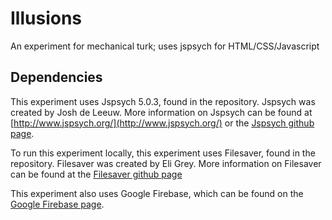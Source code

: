 # Illusions
An experiment for mechanical turk; uses jspsych for HTML/CSS/Javascript

## Dependencies

This experiment uses Jspsych 5.0.3, found in the repository. Jspsych was created by Josh de Leeuw. More information on Jspsych can be found at [http://www.jspsych.org/](http://www.jspsych.org/) or the [Jspsych github page](https://github.com/jodeleeuw/jsPsych/).

To run this experiment locally, this experiment uses Filesaver, found in the repository. Filesaver was created by Eli Grey. More information on Filesaver can be found at the [Filesaver github page](https://github.com/eligrey/FileSaver.js/)

This experiment also uses Google Firebase, which can be found on the [Google Firebase page](https://firebase.google.com/).
